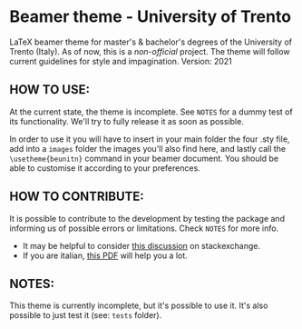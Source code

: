 # Beamer theme - University of Trento
 
LaTeX beamer theme for master's & bachelor's degrees of the University of Trento (Italy).
As of now, this is a _non-official_ project. The theme will follow current guidelines for style and impagination.
Version: 2021

## HOW TO USE:
At the current state, the theme is incomplete. See `NOTES` for a dummy test of its functionality. We'll try to fully release it as soon as possible. 

In order to use it you will have to insert in your main folder the four .sty file, add into a `images` folder the images you'll also find here, and lastly call the `\usetheme{beunitn}` command in your beamer document. You should be able to customise it according to your preferences.

## HOW TO CONTRIBUTE: 
It is possible to contribute to the development by testing the package and informing us of possible errors or limitations. Check `NOTES` for more info. 

- It may be helpful to consider [this discussion](https://tex.stackexchange.com/questions/146529/design-a-custom-beamer-theme-from-scratch) on stackexchange. 
- If you are italian, [this PDF](https://www.guitex.org/home/images/doc/GuideGuIT/intropersbeamer.pdf) will help you a lot.

## NOTES:
This theme is currently incomplete, but it's possible to use it. It's also possible to just test it (see: `tests` folder).


